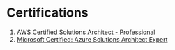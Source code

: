 # Certifications

1. [AWS Certified Solutions Architect - Professional](https://aws.amazon.com/certification/certified-solutions-architect-professional/)
2. [Microsoft Certified: Azure Solutions Architect Expert](https://learn.microsoft.com/en-us/credentials/certifications/azure-solutions-architect/)
